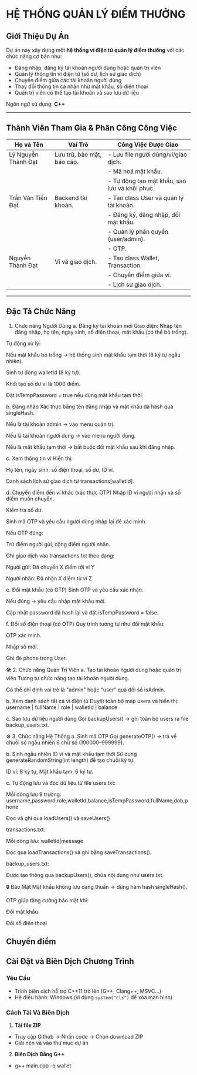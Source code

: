 # HỆ THỐNG QUẢN LÝ ĐIỂM THƯỞNG

## Giới Thiệu Dự Án

Dự án này xây dựng một **hệ thống ví điện tử quản lý điểm thưởng** với các chức năng cơ bản như:
- Đăng nhập, đăng ký tài khoản người dùng hoặc quản trị viên
- Quản lý thông tin ví điện tử (số dư, lịch sử giao dịch)
- Chuyển điểm giữa các tài khoản người dùng
- Thay đổi thông tin cá nhân như mật khẩu, số điện thoại
- Quản trị viên có thể tạo tài khoản và sao lưu dữ liệu

Ngôn ngữ sử dụng: **C++**

---

##  Thành Viên Tham Gia & Phân Công Công Việc

| Họ và Tên              | Vai Trò                         | Công Việc Được Giao                                  |
|------------------------|---------------------------------|------------------------------------------------------|
| Lý Nguyễn Thành Đạt    | Lưu trữ, bảo mật, báo cáo.      |- Lưu file người dùng/ví/giao dịch.                   |
|                        |                                 |- Mã hoá mật khẩu.                                    |
|                        |                                 |- Tự động tạo mật khẩu, sao lưu và khôi phục.         |
| Trần Văn Tiến Đạt      | Backend tài khoản.              |- Tạo class User và quản lý tài khoản.                |
|                        |                                 |- Đăng ký, đăng nhập, đổi mật khẩu.                   |
|                        |                                 |- Quản lý phân quyền (user/admin).                    | 
|                        |                                 |- OTP.                                                |
| Nguyễn Thành Đạt       | Ví và giao dịch.                |- Tạo class Wallet, Transaction.                      |
|                        |                                 |- Chuyển điểm giữa ví.                                |
|                        |                                 |- Lịch sử giao dịch.                                  |

---

## Đặc Tả Chức Năng

1. Chức năng Người Dùng
a. Đăng ký tài khoản mới
Giao diện: Nhập tên đăng nhập, họ tên, ngày sinh, số điện thoại, mật khẩu (có thể bỏ trống).

Tự động xử lý:

Nếu mật khẩu bỏ trống → hệ thống sinh mật khẩu tạm thời (6 ký tự ngẫu nhiên).

Sinh tự động walletId (8 ký tự).

Khởi tạo số dư ví là 1000 điểm.

Đặt isTempPassword = true nếu dùng mật khẩu tạm thời.

b. Đăng nhập
Xác thực bằng tên đăng nhập và mật khẩu đã hash qua singleHash.

Nếu là tài khoản admin → vào menu quản trị.

Nếu là tài khoản người dùng → vào menu người dùng.

Nếu là mật khẩu tạm thời → bắt buộc đổi mật khẩu sau khi đăng nhập.

c. Xem thông tin ví
Hiển thị:

Họ tên, ngày sinh, số điện thoại, số dư, ID ví.

Danh sách lịch sử giao dịch từ transactions[walletId].

d. Chuyển điểm đến ví khác (xác thực OTP)
Nhập ID ví người nhận và số điểm muốn chuyển.

Kiểm tra số dư.

Sinh mã OTP và yêu cầu người dùng nhập lại để xác minh.

Nếu OTP đúng:

Trừ điểm người gửi, cộng điểm người nhận.

Ghi giao dịch vào transactions.txt theo dạng:

Người gửi: Đã chuyển X điểm tới ví Y

Người nhận: Đã nhận X điểm từ ví Z

e. Đổi mật khẩu (có OTP)
Sinh OTP và yêu cầu xác nhận.

Nếu đúng → yêu cầu nhập mật khẩu mới.

Cập nhật password đã hash lại và đặt isTempPassword = false.

f. Đổi số điện thoại (có OTP)
Quy trình tương tự như đổi mật khẩu:

OTP xác minh.

Nhập số mới.

Ghi đè phone trong User.

🛠️ 2. Chức năng Quản Trị Viên
a. Tạo tài khoản người dùng hoặc quản trị viên
Tương tự chức năng tạo tài khoản người dùng.

Có thể chỉ định vai trò là "admin" hoặc "user" qua đối số isAdmin.

b. Xem danh sách tất cả ví điện tử
Duyệt toàn bộ map users và hiển thị:
username | fullName | role | walletId | balance

c. Sao lưu dữ liệu người dùng
Gọi backupUsers() → ghi toàn bộ users ra file backup_users.txt.

⚙️ 3. Chức năng Hệ Thống
a. Sinh mã OTP
Gọi generateOTP() → trả về chuỗi số ngẫu nhiên 6 chữ số (100000–999999).

b. Sinh ngẫu nhiên ID ví và mật khẩu tạm thời
Sử dụng generateRandomString(int length) để tạo chuỗi ký tự.

ID ví: 8 ký tự, Mật khẩu tạm: 6 ký tự.

c. Tự động lưu và đọc dữ liệu từ file
users.txt:

Mỗi dòng lưu 9 trường: username,password,role,walletId,balance,isTempPassword,fullName,dob,phone

Đọc và ghi qua loadUsers() và saveUsers()

transactions.txt:

Mỗi dòng lưu: walletId|message

Đọc qua loadTransactions() và ghi bằng saveTransactions().

backup_users.txt:

Được tạo thông qua backupUsers(), chứa nội dung như users.txt.

🔒 Bảo Mật
Mật khẩu không lưu dạng thuần → dùng hàm hash singleHash().

OTP giúp tăng cường bảo mật khi:

Đổi mật khẩu

Đổi số điện thoại

Chuyển điểm
---

## Cài Đặt và Biên Dịch Chương Trình

### Yêu Cầu
- Trình biên dịch hỗ trợ C++11 trở lên (G++, Clang++, MSVC...)
- Hệ điều hành: Windows (vì dùng `system("cls")` để xóa màn hình)

### Cách Tải Và Biên Dịch
1. **Tải file ZIP**
- Truy cập Github -> Nhấn code -> Chọn download ZIP
- Giải nén và vào thư mục dự án
2. **Biên Dịch Bằng G++**
- g++ main.cpp -o wallet
